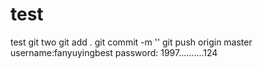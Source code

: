 # test
test git two
git add .
git commit -m ''
git push origin master
 username:fanyuyingbest
 password: 1997..........124